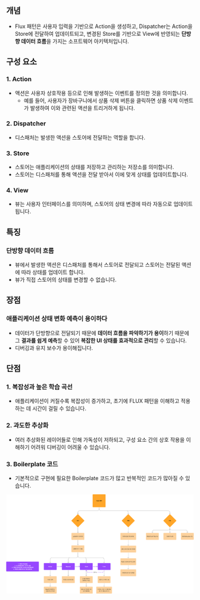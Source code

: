 ## 개념
- Flux 패턴은 사용자 입력을 기반으로 Action을 생성하고, Dispatcher는 Action을 Store에 전달하여 업데이트되고, 변경된 Store를 기반으로 View에 반영되는 **단방향 데이터 흐름**을 가지는 소프트웨어 아키텍처입니다.
## 구성 요소
### 1. Action
- 액션은 사용자 상호작용 등으로 인해 발생하는 이벤트를 정의한 것을 의미합니다. 
	- 예를 들어, 사용자가 장바구니에서 상품 삭제 버튼을 클릭하면 상품 삭제 이벤트가 발생하여 이와 관련된 액션을 트리거하게 됩니다.
### 2. Dispatcher
- 디스패처는 발생한 액션을 스토어에 전달하는 역할을 합니다.
### 3. Store
- 스토어는 애플리케이션의 상태를 저장하고 관리하는 저장소를 의미합니다.
- 스토어는 디스패처를 통해 액션을 전달 받아서 이에 맞게 상태를 업데이트합니다.
### 4. View
- 뷰는 사용자 인터페이스를 의미하며, 스토어의 상태 변경에 따라 자동으로 업데이트 됩니다.

## 특징
### 단방향 데이터 흐름
- 뷰에서 발생한 액션은 디스패처를 통해서 스토어로 전달되고 스토어는 전달된 액션에 따라 상태를 업데이트 합니다. 
- 뷰가 직접 스토어의 상태를 변경할 수 없습니다.

## 장점 
### 애플리케이션 상태 변화 예측이 용이하다
- 데이터가 단방향으로 전달되기 때문에 **데이터 흐름을 파악하기가 용이**하기 때문에 그 **결과를 쉽게 예측**할 수 있어 **복잡한 UI 상태를 효과적으로 관리**할 수 있습니다.
- 디버깅과 유지 보수가 용이해집니다.

## 단점
### 1. 복잡성과 높은 학습 곡선
- 애플리케이션이 커질수록 복잡성이 증가하고, 초기에 FLUX 패턴을 이해하고 적용하는 데 시간이 걸릴 수 있습니다.
### 2. 과도한 추상화
- 여러 추상화된 레이어들로 인해 가독성이 저하되고, 구성 요소 간의 상호 작용을 이해하기 어려워 디버깅이 어려울 수 있습니다.
### 3. Boilerplate 코드
- 기본적으로 구현에 필요한 Boilerplate 코드가 많고 반복적인 코드가 많아질 수 있습니다.

![image](/assets/flux.png)